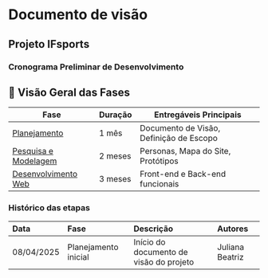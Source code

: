 # Documento de visão

## Projeto IFsports

### Cronograma Preliminar de Desenvolvimento

## 📅 Visão Geral das Fases

| Fase | Duração | Entregáveis Principais |
|------|---------|------------------------|
| [Planejamento](#-fase-0-planejamento-1-mês) | 1 mês | Documento de Visão, Definição de Escopo |
| [Pesquisa e Modelagem](#-fase-1-pesquisa-e-modelagem-2-meses) | 2 meses | Personas, Mapa do Site, Protótipos |
| [Desenvolvimento Web](#-fase-2-desenvolvimento-web-3-meses) | 3 meses | Front-end e Back-end funcionais |

### Histórico das etapas

|  Data  | Fase | Descrição | Autores |
|:-------|:-----|:----------|:------|
| 08/04/2025 | Planejamento inicial | Início do documento de visão do projeto  | Juliana Beatriz |
